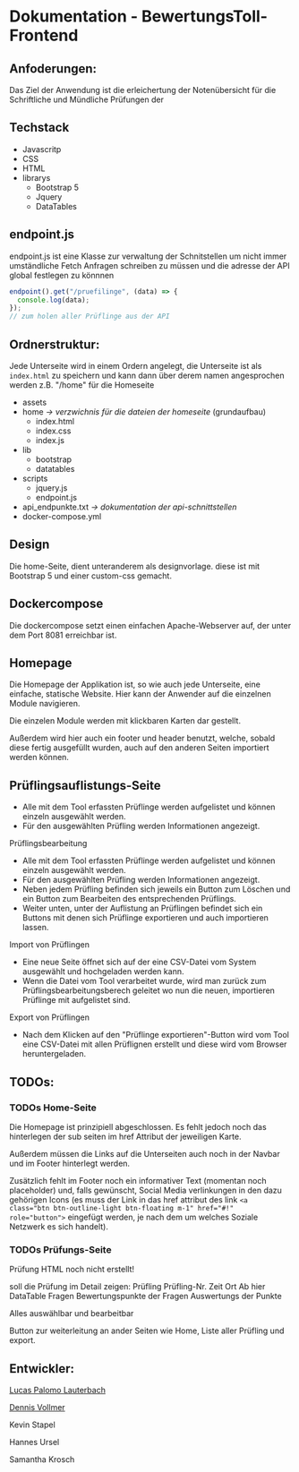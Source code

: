 # Dokumentation - BewertungsToll-Frontend

## Anfoderungen:

Das Ziel der Anwendung ist die erleichertung der Notenübersicht für die Schriftliche und Mündliche Prüfungen der

## Techstack

- Javascritp
- CSS
- HTML
- librarys
  - Bootstrap 5
  - Jquery
  - DataTables

## endpoint.js

endpoint.js ist eine Klasse zur verwaltung der Schnitstellen um nicht immer umständliche Fetch Anfragen schreiben zu müssen und die adresse der API global festlegen zu könnnen

```js
endpoint().get("/pruefilinge", (data) => {
  console.log(data);
});
// zum holen aller Prüflinge aus der API
```

## Ordnerstruktur:

Jede Unterseite wird in einem Ordern angelegt, die Unterseite ist als `index.html` zu speichern und kann dann über
derem namen angesprochen werden z.B. "/home"
für die Homeseite

- assets
- home <i>-> verzwichnis für die dateien der homeseite</i> (grundaufbau)
  - index.html
  - index.css
  - index.js
- lib
  - bootstrap
  - datatables
- scripts
  - jquery.js
  - endpoint.js
- api_endpunkte.txt <i>-> dokumentation der api-schnittstellen</i>
- docker-compose.yml

## Design

Die home-Seite, dient unteranderem als designvorlage.
diese ist mit Bootstrap 5 und einer custom-css gemacht.

## Dockercompose

Die dockercompose setzt einen einfachen Apache-Webserver auf, der unter dem Port 8081 erreichbar ist.

## Homepage

Die Homepage der Applikation ist, so wie auch jede Unterseite, eine einfache, statische Website.
Hier kann der Anwender auf die einzelnen Module navigieren.

Die einzelen Module werden mit klickbaren Karten dar gestellt.

Außerdem wird hier auch ein footer und header benutzt, welche, sobald diese fertig ausgefüllt wurden, auch auf den anderen Seiten importiert werden können.

## Prüflingsauflistungs-Seite

- Alle mit dem Tool erfassten Prüflinge werden aufgelistet und können einzeln ausgewählt werden.
- Für den ausgewählten Prüfling werden Informationen angezeigt.

Prüflingsbearbeitung

- Alle mit dem Tool erfassten Prüflinge werden aufgelistet und können einzeln ausgewählt werden.
- Für den ausgewählten Prüfling werden Informationen angezeigt.
- Neben jedem Prüfling befinden sich jeweils ein Button zum Löschen und ein Button zum Bearbeiten des entsprechenden Prüflings.
- Weiter unten, unter der Auflistung an Prüflingen befindet sich ein Buttons mit denen sich Prüflinge exportieren und auch importieren lassen.

Import von Prüflingen

- Eine neue Seite öffnet sich auf der eine CSV-Datei vom System ausgewählt und hochgeladen werden kann.
- Wenn die Datei vom Tool verarbeitet wurde, wird man zurück zum Prüflingsbearbeitungsberech geleitet wo nun die neuen, importieren Prüflinge
  mit aufgelistet sind.

Export von Prüflingen

- Nach dem Klicken auf den "Prüflinge exportieren"-Button wird vom Tool eine CSV-Datei mit allen Prüflignen erstellt und diese
  wird vom Browser heruntergeladen.

## TODOs:

### TODOs Home-Seite

Die Homepage ist prinzipiell abgeschlossen. Es fehlt jedoch noch das hinterlegen der sub seiten im href Attribut der jeweiligen Karte.

Außerdem müssen die Links auf die Unterseiten auch noch in der Navbar und im Footer hinterlegt werden.

Zusätzlich fehlt im Footer noch ein informativer Text (momentan noch placeholder) und, falls gewünscht, Social Media verlinkungen in den dazu gehörigen Icons (es muss der Link in das href attribut des link `<a class="btn btn-outline-light btn-floating m-1" href="#!" role="button">` eingefügt werden, je nach dem um welches Soziale Netzwerk es sich handelt).

### TODOs Prüfungs-Seite

Prüfung HTML
noch nicht erstellt!

soll die Prüfung im Detail zeigen:
Prüfling
Prüfling-Nr.
Zeit
Ort
Ab hier DataTable
Fragen
Bewertungspunkte der Fragen
Auswertungs der Punkte

Alles auswählbar und bearbeitbar

Button zur weiterleitung an ander Seiten wie Home, Liste aller Prüfling und export.

## Entwickler:

[Lucas Palomo Lauterbach](https://github.com/lucaspalomodevelop/)

[Dennis Vollmer](https://github.com/ntaadennis)

Kevin Stapel

Hannes Ursel

Samantha Krosch
